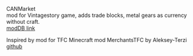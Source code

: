 CANMarket<br>
mod for Vintagestory game, adds trade blocks, metal gears as currency without craft.<br>
[modDB link](https://mods.vintagestory.at/canmarket)

Inspired by mod for TFC Minecraft mod MerchantsTFC by Aleksey-Terzi
[github](https://github.com/Aleksey-Terzi/MerchantsTFC)


